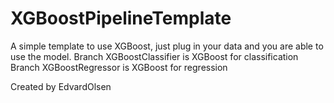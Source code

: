 # XGBoostPipelineTemplate
A simple template to use XGBoost, just plug in your data and you are able to use the model. 
Branch XGBoostClassifier is XGBoost for classification
Branch XGBoostRegressor is XGBoost for regression

Created by EdvardOlsen
